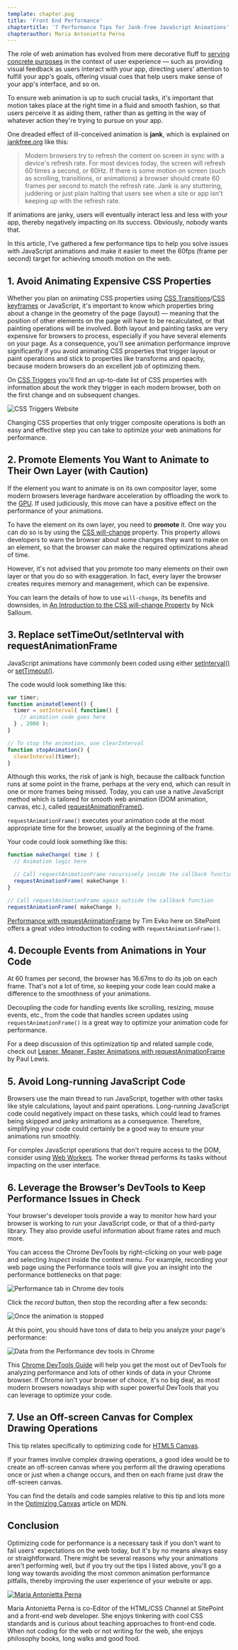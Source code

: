 ```yaml
---
template: chapter.pug
title: 'Front End Performance' 
chaptertitle: '7 Performance Tips for Jank-free JavaScript Animations'
chapterauthor: Maria Antonietta Perna 
---
```


The role of web animation has evolved from mere decorative fluff to [serving concrete purposes][1] in the context of user experience — such as providing visual feedback as users interact with your app, directing users' attention to fulfill your app's goals, offering visual cues that help users make sense of your app's interface, and so on.

To ensure web animation is up to such crucial tasks, it's important that motion takes place at the right time in a fluid and smooth fashion, so that users perceive it as aiding them, rather than as getting in the way of whatever action they're trying to pursue on your app.

One dreaded effect of ill-conceived animation is **jank**, which is explained on [jankfree.org][2] like this:

> Modern browsers try to refresh the content on screen in sync with a device's refresh rate. For most devices today, the screen will refresh 60 times a second, or 60Hz. If there is some motion on screen (such as scrolling, transitions, or animations) a browser should create 60 frames per second to match the refresh rate. Jank is any stuttering, juddering or just plain halting that users see when a site or app isn't keeping up with the refresh rate.

If animations are janky, users will eventually interact less and less with your app, thereby negatively impacting on its success. Obviously, nobody wants that.

In this article, I've gathered a few performance tips to help you solve issues with JavaScript animations and make it easier to meet the 60fps (frame per second) target for achieving smooth motion on the web.

## 1. Avoid Animating Expensive CSS Properties

Whether you plan on animating CSS properties using [CSS Transitions][3]/[CSS keyframes][4] or JavaScript, it's important to know which properties bring about a change in the geometry of the page (layout) — meaning that the position of other elements on the page will have to be recalculated, or that painting operations will be involved. Both layout and painting tasks are very expensive for browsers to process, especially if you have several elements on your page. As a consequence, you'll see animation performance improve significantly if you avoid animating CSS properties that trigger layout or paint operations and stick to properties like transforms and opacity, because modern browsers do an excellent job of optimizing them.

On [CSS Triggers][5] you'll find an up-to-date list of CSS properties with information about the work they trigger in each modern browser, both on the first change and on subsequent changes.

![CSS Triggers Website][6]

Changing CSS properties that only trigger composite operations is both an easy and effective step you can take to optimize your web animations for performance.

## 2. Promote Elements You Want to Animate to Their Own Layer (with Caution)

If the element you want to animate is on its own compositor layer, some modern browsers leverage hardware acceleration by offloading the work to the [GPU][7]. If used judiciously, this move can have a positive effect on the performance of your animations.

To have the element on its own layer, you need to **promote** it. One way you can do so is by using the [CSS will-change][8] property. This property allows developers to warn the browser about some changes they want to make on an element, so that the browser can make the required optimizations ahead of time.

However, it's not advised that you promote too many elements on their own layer or that you do so with exaggeration. In fact, every layer the browser creates requires memory and management, which can be expensive.

You can learn the details of how to use `will-change`, its benefits and downsides, in [An Introduction to the CSS will-change Property][9] by Nick Salloum.

## 3. Replace setTimeOut/setInterval with requestAnimationFrame

JavaScript animations have commonly been coded using either [setInterval()][10] or [setTimeout()][11].

The code would look something like this:

```js    
var timer;
function animateElement() {
  timer = setInterval( function() {
    // animation code goes here
  } , 2000 );
}

// To stop the animation, use clearInterval
function stopAnimation() {
  clearInterval(timer);
}
```    

Although this works, the risk of jank is high, because the callback function runs at some point in the frame, perhaps at the very end, which can result in one or more frames being missed. Today, you can use a native JavaScript method which is tailored for smooth web animation (DOM animation, canvas, etc.), called [requestAnimationFrame()][12].

`requestAnimationFrame()` executes your animation code at the most appropriate time for the browser, usually at the beginning of the frame.

Your code could look something like this:

```js   
function makeChange( time ) {
  // Animation logic here

  // Call requestAnimationFrame recursively inside the callback function
  requestAnimationFrame( makeChange ):
}

// Call requestAnimationFrame again outside the callback function
requestAnimationFrame( makeChange );
```

[Performance with requestAnimationFrame][13] by Tim Evko here on SitePoint offers a great video introduction to coding with `requestAnimationFrame()`.

## 4. Decouple Events from Animations in Your Code

At 60 frames per second, the browser has 16.67ms to do its job on each frame. That's not a lot of time, so keeping your code lean could make a difference to the smoothness of your animations.

Decoupling the code for handling events like scrolling, resizing, mouse events, etc., from the code that handles screen updates using `requestAnimationFrame()` is a great way to optimize your animation code for performance.

For a deep discussion of this optimization tip and related sample code, check out [Leaner, Meaner, Faster Animations with requestAnimationFrame][14] by Paul Lewis.

## 5. Avoid Long-running JavaScript Code

Browsers use the main thread to run JavaScript, together with other tasks like style calculations, layout and paint operations. Long-running JavaScript code could negatively impact on these tasks, which could lead to frames being skipped and janky animations as a consequence. Therefore, simplifying your code could certainly be a good way to ensure your animations run smoothly.

For complex JavaScript operations that don't require access to the DOM, consider using [Web Workers][15]. The worker thread performs its tasks without impacting on the user interface.

## 6. Leverage the Browser’s DevTools to Keep Performance Issues in Check

Your browser's developer tools provide a way to monitor how hard your browser is working to run your JavaScript code, or that of a third-party library. They also provide useful information about frame rates and much more.

You can access the Chrome DevTools by right-clicking on your web page and selecting _Inspect_ inside the context menu. For example, recording your web page using the Performance tools will give you an insight into the performance bottlenecks on that page:

![Performance tab in Chrome dev tools][16]

Click the _record_ button, then stop the recording after a few seconds:

![Once the animation is stopped][17]

At this point, you should have tons of data to help you analyze your page's performance:

![Data from the Performance dev tools in Chrome][18]

This [Chrome DevTools Guide][19] will help you get the most out of DevTools for analyzing performance and lots of other kinds of data in your Chrome browser. If Chrome isn't your browser of choice, it's no big deal, as most modern browsers nowadays ship with super powerful DevTools that you can leverage to optimize your code.

## 7. Use an Off-screen Canvas for Complex Drawing Operations

This tip relates specifically to optimizing code for [HTML5 Canvas][20].

If your frames involve complex drawing operations, a good idea would be to create an off-screen canvas where you perform all the drawing operations once or just when a change occurs, and then on each frame just draw the off-screen canvas.

You can find the details and code samples relative to this tip and lots more in the [Optimizing Canvas][21] article on MDN.

## Conclusion

Optimizing code for performance is a necessary task if you don't want to fail users' expectations on the web today, but it's by no means always easy or straightforward. There might be several reasons why your animations aren't performing well, but if you try out the tips I listed above, you'll go a long way towards avoiding the most common animation performance pitfalls, thereby improving the user experience of your website or app.

[ ![Maria Antonietta Perna][22]][23]

Maria Antonietta Perna is co-Editor of the HTML/CSS Channel at SitePoint and a front-end web developer. She enjoys tinkering with cool CSS standards and is curious about teaching approaches to front-end code. When not coding for the web or not writing for the web, she enjoys philosophy books, long walks and good food.

[1]: https://www.smashingmagazine.com/2017/01/how-functional-animation-helps-improve-user-experience/
[2]: http://jankfree.org/
[3]: https://developer.mozilla.org/en-US/docs/Web/CSS/CSS_Transitions/Using_CSS_transitions
[4]: https://developer.mozilla.org/en-US/docs/Web/CSS/CSS_Animations/Using_CSS_animations
[5]: http://csstriggers.com/
[6]: https://dab1nmslvvntp.cloudfront.net/wp-content/uploads/2017/11/1511232875csstriggers.png
[7]: https://en.wikipedia.org/wiki/Graphics_processing_unit
[8]: https://developer.mozilla.org/en-US/docs/Web/CSS/will-change
[9]: https://www.sitepoint.com/introduction-css-will-change-property/
[10]: https://developer.mozilla.org/en-US/docs/Web/API/WindowOrWorkerGlobalScope/setInterval
[11]: https://developer.mozilla.org/en-US/docs/Web/API/WindowOrWorkerGlobalScope/setTimeout
[12]: https://developer.mozilla.org/en-US/docs/Web/API/Window/requestAnimationFrame
[13]: https://www.sitepoint.com/watch-performance-with-requestanimationframe/
[14]: https://www.html5rocks.com/en/tutorials/speed/animations/
[15]: https://developer.mozilla.org/en-US/docs/Web/API/Web_Workers_API/Using_web_workers
[16]: https://dab1nmslvvntp.cloudfront.net/wp-content/uploads/2017/11/1511232943chrome-tools-performance-access.png
[17]: https://dab1nmslvvntp.cloudfront.net/wp-content/uploads/2017/11/1511233012chrome-dev-tools-stop.png
[18]: https://dab1nmslvvntp.cloudfront.net/wp-content/uploads/2017/11/1511233059chrome-dev-tools-data.png
[19]: https://developers.google.com/web/tools/chrome-devtools/
[20]: https://developer.mozilla.org/en-US/docs/Web/API/Canvas_API
[21]: https://developer.mozilla.org/en-US/docs/Web/API/Canvas_API/Tutorial/Optimizing_canvas
[22]: https://dab1nmslvvntp.cloudfront.net/wp-content/uploads/2015/01/1422003380perna-96x96.jpg
[23]: https://www.sitepoint.com/author/mperna/
